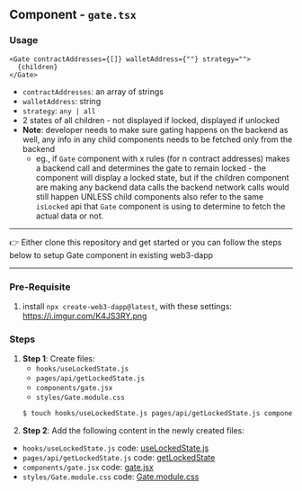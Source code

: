 ## Component - `gate.tsx`
### Usage
```
<Gate contractAddresses={[]} walletAddress={""} strategy="">
  {children}
</Gate>
```
- `contractAddresses`: an array of strings
- `walletAddress`: string
- `strategy`: `any | all`
- 2 states of all children - not displayed if locked, displayed if unlocked
- **Note**: developer needs to make sure gating happens on the backend as well, any info in any child components needs to be fetched only from the backend
    - eg., if `Gate` component with x rules (for n contract addresses) makes a backend call and determines the gate to remain locked - the component will display a locked state, but if the children component are making any backend data calls the backend network calls would still happen UNLESS child components also refer to the same `isLocked` api that `Gate` component is using to determine to fetch the actual data or not.

---

👉 Either clone this repository and get started or you can follow the steps below to setup Gate component in existing web3-dapp

---

### Pre-Requisite
1. install `npx create-web3-dapp@latest`, with these settings: https://i.imgur.com/K4JS3RY.png

### Steps
1. **Step 1**:  Create files:
    - `hooks/useLockedState.js`
    - `pages/api/getLockedState.js`
    - `components/gate.jsx`
    - `styles/Gate.module.css`
    ```bash
    $ touch hooks/useLockedState.js pages/api/getLockedState.js components/gate.jsx styles/Gate.module.css
    ```
2. **Step 2**: Add the following content in the newly created files:
  - `hooks/useLockedState.js`
code: [useLockedState.js](/hooks/useLockedState.js)
  - `pages/api/getLockedState.js` code: [getLockedState](/pages/api/getLockedState.js)
  - `components/gate.jsx` code: [gate.jsx](/components/gate.jsx)
  - `styles/Gate.module.css` code: [Gate.module.css](/styles/Gate.module.css)
